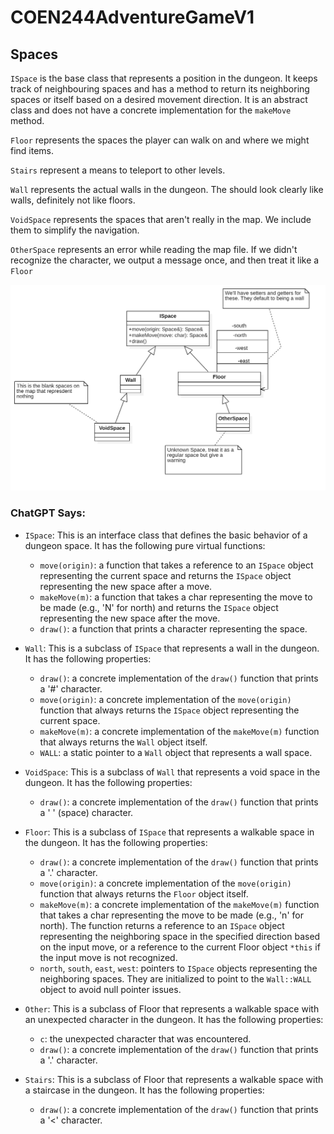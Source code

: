 # COEN244AdventureGameV1

## Spaces
`ISpace` is the base class that represents a position in the dungeon. It keeps track of neighbouring spaces and has a method to return its neighboring spaces or itself based on a desired movement direction. It is an abstract class and does not have a concrete implementation for the `makeMove` method.

`Floor` represents the spaces the player can walk on and where we might find items.

`Stairs` represent a means to teleport to other levels.

`Wall` represents the actual walls in the dungeon. The should look clearly like walls, definitely not like floors.

`VoidSpace` represents the spaces that aren't really in the map. We include them to simplify the navigation.

`OtherSpace` represents an error while reading the map file. If we didn't recognize the character, we output a message once, and then treat it like a `Floor`

<img src="https://raw.githubusercontent.com/ramou/COEN244AdventureGame/main/COEN244AdventureGameV1/Space.png" />

### ChatGPT Says:

* `ISpace`: This is an interface class that defines the basic behavior of a dungeon space. It has the following pure virtual functions:
  *  `move(origin)`: a function that takes a reference to an `ISpace` object representing the current space and returns the `ISpace` object representing the new space after a move.
  *  `makeMove(m)`: a function that takes a char representing the move to be made (e.g., 'N' for north) and returns the `ISpace` object representing the new space after the move.
  *  `draw()`: a function that prints a character representing the space.

* `Wall`: This is a subclass of `ISpace` that represents a wall in the dungeon. It has the following properties:
  *  `draw()`: a concrete implementation of the `draw()` function that prints a '#' character.
  *  `move(origin)`: a concrete implementation of the `move(origin)` function that always returns the `ISpace` object representing the current space.
  *  `makeMove(m)`: a concrete implementation of the `makeMove(m)` function that always returns the `Wall` object itself.
  *  `WALL`: a static pointer to a `Wall` object that represents a wall space.

* `VoidSpace`: This is a subclass of `Wall` that represents a void space in the dungeon. It has the following properties:
  *  `draw()`: a concrete implementation of the `draw()` function that prints a ' ' (space) character.

* `Floor`: This is a subclass of `ISpace` that represents a walkable space in the dungeon. It has the following properties:
  *  `draw()`: a concrete implementation of the `draw()` function that prints a '.' character.
  *  `move(origin)`: a concrete implementation of the `move(origin)` function that always returns the `Floor` object itself.
  *  `makeMove(m)`: a concrete implementation of the `makeMove(m)` function that takes a char representing the move to be made (e.g., 'n' for north). The function returns a reference to an `ISpace` object representing the neighboring space in the specified direction based on the input move, or a reference to the current Floor object `*this` if the input move is not recognized.
  *  `north`, `south`, `east`, `west`: pointers to `ISpace` objects representing the neighboring spaces. They are initialized to point to the `Wall::WALL` object to avoid null pointer issues.

* `Other`: This is a subclass of Floor that represents a walkable space with an unexpected character in the dungeon. It has the following properties:
  *  `c`: the unexpected character that was encountered.
  *  `draw()`: a concrete implementation of the `draw()` function that prints a '.' character.

* `Stairs`: This is a subclass of Floor that represents a walkable space with a staircase in the dungeon. It has the following properties:
  *  `draw()`: a concrete implementation of the `draw()` function that prints a '<' character.
